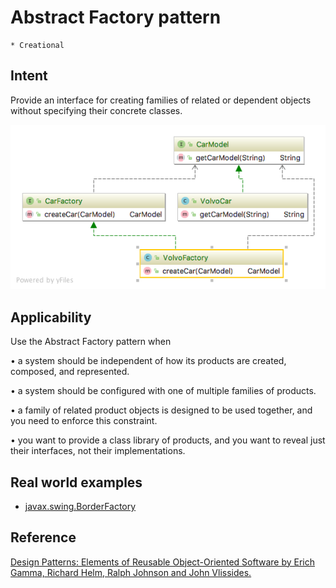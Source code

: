 # Abstract Factory pattern
    * Creational

## Intent
Provide an interface for creating families of related or dependent objects without specifying their concrete classes.

![alt text](./doc/views/abstract-factory.png "Abstract Factory")

## Applicability

Use the Abstract Factory pattern when 

• a system should be independent of how its products are created, composed, and represented. 

• a system should be configured with one of multiple families of products. 

• a family of related product objects is designed to be used together, and you need to enforce this constraint. 

• you want to provide a class library of products, and you want to reveal just their interfaces, not their 
implementations.

## Real world examples

* [javax.swing.BorderFactory](https://docs.oracle.com/javase/8/docs/api/javax/swing/BorderFactory.html)

## Reference
[Design Patterns: Elements of Reusable Object-Oriented Software by Erich Gamma, Richard Helm, Ralph Johnson and John Vlissides.](https://www.amazon.com/Design-Patterns-Elements-Reusable-Object-Oriented/dp/0201633612/)